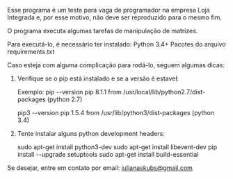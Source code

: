 Esse programa é um teste para vaga de programador na empresa Loja Integrada e,
por esse motivo, não deve ser reproduzido para o mesmo fim.

O programa executa algumas tarefas de manipulação de matrizes.

Para executá-lo, é necessário ter instalado:
Python 3.4+
Pacotes do arquivo requirements.txt

Caso esteja com alguma complicação para rodá-lo, seguem algumas dicas:

1) Verifique se o pip está instalado e se a versão é estavel:

    Exemplo:
    pip --version
    pip 8.1.1 from /usr/local/lib/python2.7/dist-packages (python 2.7)

    pip3 --version
    pip 1.5.4 from /usr/lib/python3/dist-packages (python 3.4)

2) Tente instalar alguns python development headers:

    sudo apt-get install python3-dev
    sudo apt-get install libevent-dev
    pip install --upgrade setuptools
    sudo apt-get install build-essential

Se desejar, entre em contato por email: julianaskubs@gmail.com
